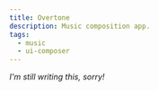 ```yaml
---
title: Overtone
description: Music composition app.
tags:
  - music
  - ui-composer
---
```

_I'm still writing this, sorry!_